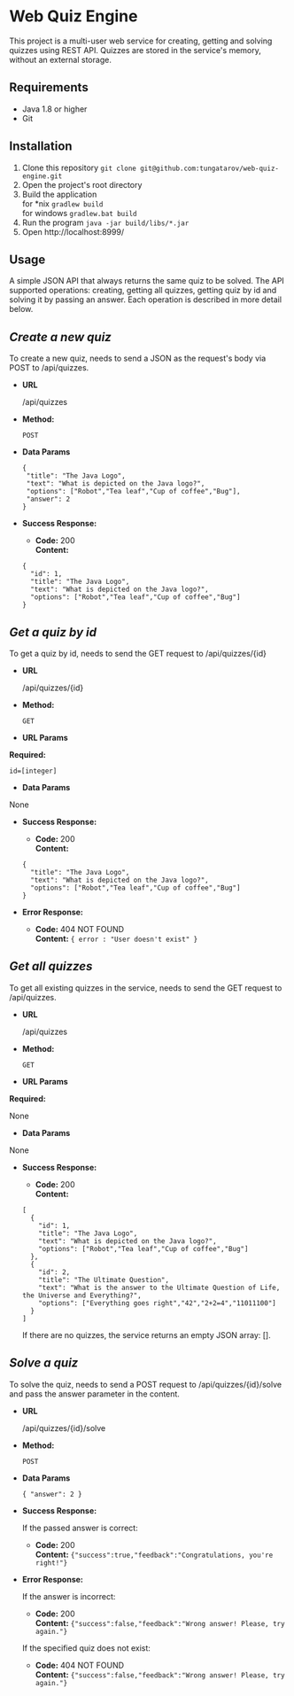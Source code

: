 # Web Quiz Engine

This project is a multi-user web service for creating, getting and solving quizzes using REST API.
Quizzes are stored in the service's memory, without an external storage.

Requirements
------------
* Java 1.8 or higher
* Git

Installation
------------
1. Clone this repository `git clone git@github.com:tungatarov/web-quiz-engine.git`
3. Open the project's root directory
2. Build the application\
   for *nix `gradlew build`\
   for windows `gradlew.bat build`
3. Run the program `java -jar build/libs/*.jar`
4. Open http://localhost:8999/

Usage
------------
A simple JSON API that always returns the same quiz to be solved. The API supported operations: creating, getting all quizzes, getting quiz by id and solving it by passing an answer. Each operation is described in more detail below.

***Create a new quiz***
----
  To create a new quiz, needs to send a JSON as the request's body via POST to /api/quizzes.

* **URL**

  /api/quizzes

* **Method:**

  `POST`
  
* **Data Params**
  
   ```
  {
    "title": "The Java Logo",
    "text": "What is depicted on the Java logo?",
    "options": ["Robot","Tea leaf","Cup of coffee","Bug"],
    "answer": 2
  }
  ```

* **Success Response:**

  * **Code:** 200 <br />
    **Content:** 
    
  ```
  {
    "id": 1,
    "title": "The Java Logo",
    "text": "What is depicted on the Java logo?",
    "options": ["Robot","Tea leaf","Cup of coffee","Bug"]
  }
  ```

***Get a quiz by id***
----
  To get a quiz by id, needs to send the GET request to /api/quizzes/{id}

* **URL**

  /api/quizzes/{id}

* **Method:**

  `GET`
  
*  **URL Params**

 **Required:**

 `id=[integer]`

* **Data Params**

None

* **Success Response:**

  * **Code:** 200 <br />
    **Content:** 
    
  ```
  {
    "title": "The Java Logo",
    "text": "What is depicted on the Java logo?",
    "options": ["Robot","Tea leaf","Cup of coffee","Bug"]
  }
  ```
 
* **Error Response:**

  * **Code:** 404 NOT FOUND <br />
    **Content:** `{ error : "User doesn't exist" }`
    
    
***Get all quizzes***
----
  To get all existing quizzes in the service, needs to send the GET request to /api/quizzes.

* **URL**

  /api/quizzes

* **Method:**

  `GET`
  
*  **URL Params**

 **Required:**

None

* **Data Params**

None

* **Success Response:**

  * **Code:** 200 <br />
    **Content:** 
    
  ```
  [
    {
      "id": 1,
      "title": "The Java Logo",
      "text": "What is depicted on the Java logo?",
      "options": ["Robot","Tea leaf","Cup of coffee","Bug"]
    },
    {
      "id": 2,
      "title": "The Ultimate Question",
      "text": "What is the answer to the Ultimate Question of Life, the Universe and Everything?",
      "options": ["Everything goes right","42","2+2=4","11011100"]
    }
  ]
  ```
    If there are no quizzes, the service returns an empty JSON array: [].
 
            
***Solve a quiz***
----
  To solve the quiz, needs to send a POST request to /api/quizzes/{id}/solve and pass the answer parameter in the content.

* **URL**

  /api/quizzes/{id}/solve

* **Method:**

  `POST`
  
* **Data Params**
  
   `{ "answer": 2 }`

* **Success Response:**

  If the passed answer is correct:
    
  * **Code:** 200 <br />
    **Content:** `{"success":true,"feedback":"Congratulations, you're right!"}`
 
* **Error Response:**

  If the answer is incorrect:

  * **Code:** 200 <br />
    **Content:** `{"success":false,"feedback":"Wrong answer! Please, try again."}`
    
  If the specified quiz does not exist:
  
  * **Code:** 404 NOT FOUND <br />
    **Content:** `{"success":false,"feedback":"Wrong answer! Please, try again."}`
